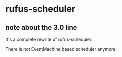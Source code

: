 
# rufus-scheduler

## note about the 3.0 line

It's a complete rewrite of rufus-scheduler.

There is not EventMachine based scheduler anymore.

